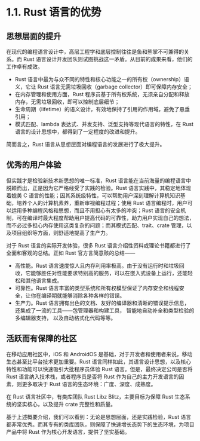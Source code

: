 # 1.1. Rust 语言的优势

## 思想层面的提升

在现代的编程语言设计中，高层工程学和底层控制往往是鱼和熊掌不可兼得的关系。而 Rust 语言设计开发团队则试图挑战这一矛盾。从目前的成果来看，他们的工作卓有成效。

- Rust 语言中最为与众不同的特性和核心功能之一的所有权（ownership）语义，它让 Rust 语言无需垃圾回收（garbage collector）即可保障内存安全；
- 在内存管理和使用方面，Rust 程序员基于所有权系统，无须亲自分配和释放内存，无需垃圾回收，即可以控制底层细节；
- 生命周期（lifetime）的语义设计，有效地保持了引用的作用域，避免了悬垂引用；
- 模式匹配、lambda 表达式、并发支持、泛型支持等现代语言的特性，在 Rust 语言的设计思想中，都得到了一定程度的改进和提升。

简而言之，Rust 语言从思想层面对编程语言的发展进行了极大提升。

## 优秀的用户体验

但实践才是检验新技术新思想的唯一标准，Rust 语言能在当前海量的编程语言中脱颖而出，正是因为它严格经受了实践的检验。Rust 语言实践中，其稳定地体现着媲美 C 语言的性能；因其系统级特性，可以帮助用户深刻理解计算机知识基础，培养个人的计算机素养，重新审视编程过程；使用 Rust 语言编程时，用户可以运用多种编程风格和思想，而且不用担心有太多的冲突；Rust 语言的安全机制，可在编译时最大程度帮助用户提高代码的可靠性，助力用户实现自己的想法，而不必过多担心内存使用这类复杂的问题；而其模式匹配、trait、crate 管理，以及项目组织等方面，则舒适地提高了生产力。

对于 Rust 语言的实际开发体验，很多 Rust 语言介绍性资料或理论书籍都进行了全面和客观的总结。正如 Rust 官方言简意赅的总结——

- 高性能。Rust 语言速度惊人且内存利用率极高。由于没有运行时和垃圾回收，它能够胜任对性能要求特别高的服务，可以在嵌入式设备上运行，还能轻松和其他语言集成。
- 可靠性。Rust 语言丰富的类型系统和所有权模型保证了内存安全和线程安全，让你在编译期就能够消除各种各样的错误。
- 生产力。Rust 语言拥有出色的文档、友好的编译器和清晰的错误提示信息， 还集成了一流的工具——包管理器和构建工具， 智能地自动补全和类型检验的多编辑器支持， 以及自动格式化代码等等。

## 活跃而有保障的社区

在移动应用社区中，iOS 和 AndroidOS 是基础，对于开发者和使用者来说，移动生态甚至比平台技术更加重要。Rust 语言同样如此，其语言设计思想，以及核心特性和功能可以快速吸引大批程序员体验 Rust 语言。但是，最终决定公司是否将 Rust 语言纳入技术栈，或者程序员是否将 Rust 作为自己的主力开发语言的因素，则更多取决于 Rust 语言的生态环境：广度、深度、成熟度。

在 Rust 语言社区中，有类库团队 Rust Libz Blitz，主要目标为保障 Rust 生态系统的坚实核心，以及提升 crate 完整性和质量。

基于上述概要介绍，我们可以看到：无论是思想层面，还是实践检验，Rust 语言都非常优秀。而其专有的类库团队，则保障了快速增长态势下的生态环境，为项目产品中将 Rust 作为核心开发语言，提供了坚实基础。
